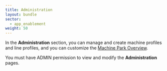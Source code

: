 ```yaml
---
title: Administration
layout: bundle
sector:
  - app_enablement
weight: 50
---
```


In the **Administration** section, you can manage and create machine profiles and line profiles, and you can customize the [Machine Park Overview](/oee/oee-dashboards/#machine-park-overview).

You must have ADMIN permission to view and modify the **Administration** pages.
